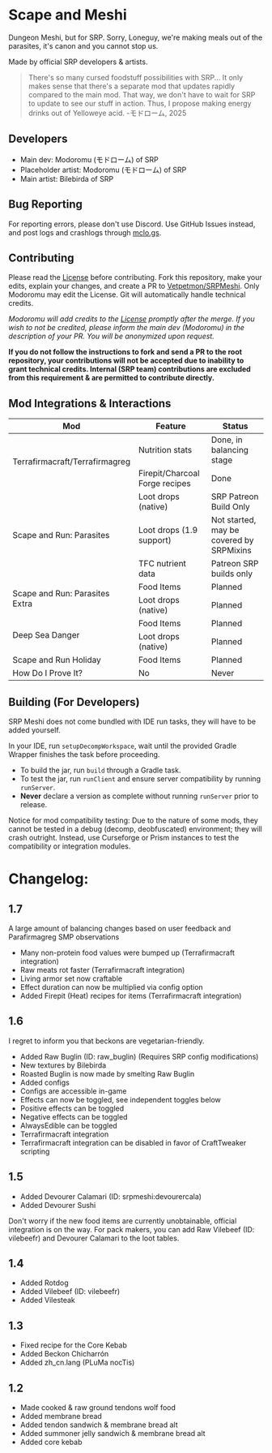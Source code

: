# Scape and Meshi
Dungeon Meshi, but for SRP. Sorry, Loneguy, we're making meals out of the parasites, it's canon and you cannot stop us.

Made by official SRP developers & artists.

> There's so many cursed foodstuff possibilities with SRP... It only makes sense that there's a separate mod that updates rapidly compared to the main mod.
> That way, we don't have to wait for SRP to update to see our stuff in action.
> Thus, I propose making energy drinks out of Yelloweye acid.   -モドローム, 2025

## Developers
- Main dev: Modoromu (モドローム) of SRP
- Placeholder artist: Modoromu (モドローム) of SRP
- Main artist: Bilebirda of SRP

## Bug Reporting

For reporting errors, please don't use Discord. Use GitHub Issues instead, and post logs and crashlogs through [mclo.gs](https://mclo.gs/).

## Contributing

Please read the [License](https://github.com/Vetpetmon/SRPMeshi/blob/main/LICENSE.txt) before contributing. Fork this repository, make your edits, explain your changes, and create a PR to [Vetpetmon/SRPMeshi](https://github.com/Vetpetmon/SRPMeshi). Only Modoromu may edit the License. Git will automatically handle technical credits.

*Modoromu will add credits to the [License](https://github.com/Vetpetmon/SRPMeshi/blob/main/LICENSE.txt) promptly after the merge. If you wish to not be credited, please inform the main dev (Modoromu) in the description of your PR. You will be anonymized upon request.*

**If you do not follow the instructions to fork and send a PR to the root repository, your contributions will not be accepted due to inability to grant technical credits. Internal (SRP team) contributions are excluded from this requirement & are permitted to contribute directly.**

## Mod Integrations & Interactions
<table class="tg"><thead>
  <tr>
    <th class="tg-0pky">Mod</th>
    <th class="tg-0pky">Feature</th>
    <th class="tg-0pky">Status</th>
  </tr></thead>
<tbody>
  <tr>
    <td class="tg-0pky" rowspan="2">Terrafirmacraft/Terrafirmagreg</td>
    <td class="tg-0pky">Nutrition stats</td>
    <td class="tg-0pky">Done, in balancing stage</td>
  </tr>
  <tr>
    <td class="tg-0pky">Firepit/Charcoal Forge recipes</td>
    <td class="tg-0pky">Done</td>
  </tr>
  <tr>
    <td class="tg-0pky" rowspan="3">Scape and Run: Parasites</td>
    <td class="tg-0pky">Loot drops (native)</td>
    <td class="tg-0pky">SRP Patreon Build Only</td>
  </tr>
  <tr>
    <td class="tg-0pky">Loot drops (1.9 support)</td>
    <td class="tg-0pky">Not started, may be covered by SRPMixins</td>
  </tr>
  <tr>
    <td class="tg-0pky">TFC nutrient data</td>
    <td class="tg-0pky">Patreon SRP builds only</td>
  </tr>
  <tr>
    <td class="tg-0pky" rowspan="2">Scape and Run: Parasites Extra</td>
    <td class="tg-0pky">Food Items</td>
    <td class="tg-0pky">Planned</td>
  </tr>
  <tr>
    <td class="tg-0pky">Loot drops (native)</td>
    <td class="tg-0pky">Planned</td>
  </tr>
  <tr>
    <td class="tg-0pky" rowspan="2">Deep Sea Danger</td>
    <td class="tg-0pky">Food Items</td>
    <td class="tg-0pky">Planned</td>
  </tr>
  <tr>
    <td class="tg-0pky">Loot drops (native)</td>
    <td class="tg-0pky">Planned</td>
  </tr>
  <tr>
    <td class="tg-0lax">Scape and Run Holiday</td>
    <td class="tg-0lax">Food Items</td>
    <td class="tg-0lax">Planned</td>
  </tr>
  <tr>
    <td class="tg-0lax">How Do I Prove It?</td>
    <td class="tg-0lax">No</td>
    <td class="tg-0lax">Never</td>
  </tr>
</tbody></table>

## Building (For Developers)

SRP Meshi does not come bundled with IDE run tasks, they will have to be added yourself.

In your IDE, run `setupDecompWorkspace`, wait until the provided Gradle Wrapper finishes the task before proceeding.

- To build the jar, run `build` through a Gradle task.
- To test the jar, run `runClient` and ensure server compatibility by running `runServer`.
- **Never** declare a version as complete without running `runServer` prior to release.

Notice for mod compatibility testing: Due to the nature of some mods, they cannot be tested in a debug (decomp, deobfuscated) environment; they will crash outright. Instead, use Curseforge or Prism instances to test the compatibility or integration modules.



# Changelog:

## 1.7
A large amount of balancing changes based on user feedback and Parafirmagreg SMP observations

- Many non-protein food values were bumped up (Terrafirmacraft integration)
- Raw meats rot faster (Terrafirmacraft integration)
- Living armor set now craftable
- Effect duration can now be multiplied via config option
- Added Firepit (Heat) recipes for items (Terrafirmacraft integration)

## 1.6
I regret to inform you that beckons are vegetarian-friendly.

- Added Raw Buglin (ID: raw_buglin) (Requires SRP config modifications)
- New textures by Bilebirda
- Roasted Buglin is now made by smelting Raw Buglin
- Added configs
- Configs are accessible in-game
- Effects can now be toggled, see independent toggles below
- Positive effects can be toggled
- Negative effects can be toggled
- AlwaysEdible can be toggled
- Terrafirmacraft integration
- Terrafirmacraft integration can be disabled in favor of CraftTweaker scripting

## 1.5
- Added Devourer Calamari (ID: srpmeshi:devourercala)
- Added Devourer Sushi

Don't worry if the new food items are currently unobtainable, official integration is on the way.
For pack makers, you can add Raw Vilebeef (ID: vilebeefr) and Devourer Calamari to the loot tables.


## 1.4
- Added Rotdog
- Added Vilebeef (ID: vilebeefr)
- Added Vilesteak 

## 1.3
- Fixed recipe for the Core Kebab
- Added Beckon Chicharrón
- Added zh_cn.lang (PLuMa nocTis)

## 1.2
- Made cooked & raw ground tendons wolf food
- Added membrane bread
- Added tendon sandwich & membrane bread alt
- Added summoner jelly sandwich & membrane bread alt
- Added core kebab
